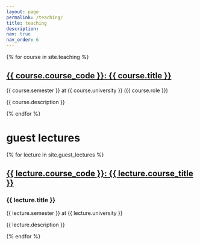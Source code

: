```yaml
---
layout: page
permalink: /teaching/
title: teaching
description:
nav: true
nav_order: 6
---
```

{% for course in site.teaching %}
  <h2><a href="{{ course.url }}">{{ course.course_code }}: {{ course.title }}</a></h2>
  <p>{{ course.semester }} at {{ course.university }} ({{ course.role }})</p>
  <p>{{ course.description }}</p>
{% endfor %}

<h1>guest lectures</h1>


{% for lecture in site.guest_lectures %}
  <h2><a href="{{ lecture.url }}">{{ lecture.course_code }}: {{ lecture.course_title }}</a></h2>
  <h3>{{ lecture.title }}</h3>
  <p>{{ lecture.semester }} at {{ lecture.university }}</p>
  <p>{{ lecture.description }}</p>
{% endfor %}